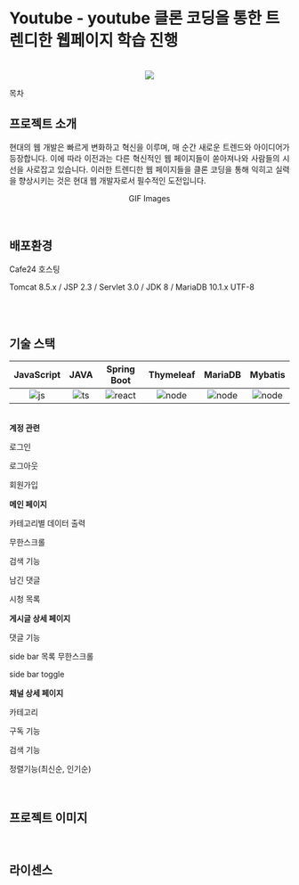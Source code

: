 # Youtube - youtube 클론 코딩을 통한 트렌디한 웹페이지 학습 진행

<p align="center">
  <br>
  <img src="./images/common/logo-sample.jpeg">
  <br>
</p>

목차

## 프로젝트 소개

<p align="justify">
현대의 웹 개발은 빠르게 변화하고 혁신을 이루며, 매 순간 새로운 트렌드와 아이디어가 등장합니다. 이에 따라 이전과는 다른 혁신적인 웹 페이지들이 쏟아져나와 사람들의 시선을 사로잡고 있습니다. 이러한 트렌디한 웹 페이지들을 클론 코딩을 통해 익히고 실력을 향상시키는 것은 현대 웹 개발자로서 필수적인 도전입니다.
</p>

<p align="center">
GIF Images
</p>


<br>

## 배포환경

<p>Cafe24 호스팅</p>
<p>Tomcat 8.5.x / JSP 2.3 / Servlet 3.0 / JDK 8 / MariaDB 10.1.x UTF-8</p>

<br>


<br>

## 기술 스택

| JavaScript |    JAVA    |  Spring Boot |  Thymeleaf | MariaDB | Mybatis |
| :--------: | :--------: | :------:     | :-----:    | :-----: | :-----: |
|   ![js]    |   ![ts]    | ![react]     | ![node]    | ![node] | ![node] |

<br>

<div style="margin-bottom: 15px">
     <strong>계정 관련</strong>
     <p>로그인</p>
     <p>로그아웃</p>
     <p>회원가입</p>
</div>

<div style="margin-bottom: 15px">
     <strong>메인 페이지</strong>
     <p>카테고리별 데이터 출력</p>
     <p>무한스크롤</p>
     <p>검색 기능</p>
     <p>남긴 댓글</p>
     <p>시청 목록</p>
</div>

<div style="margin-bottom: 15px">
     <strong>게시글 상세 페이지</strong>
     <p>댓글 기능</p>
     <p>side bar 목록 무한스크롤</p>
     <p>side bar toggle</p>
</div>

<div style="margin-bottom: 15px">
     <strong>채널 상세 페이지</strong>
     <p>카테고리</p>
     <p>구독 기능</p>
     <p>검색 기능</p>
     <p>정렬기능(최신순, 인기순)</p>
</div>


<br>

## 프로젝트 이미지

<p align="justify">

</p>

<br>

## 라이센스


[js]: /images/stack/javascript.svg
[ts]: /images/stack/typescript.svg
[react]: /images/stack/react.svg
[node]: /images/stack/node.svg
